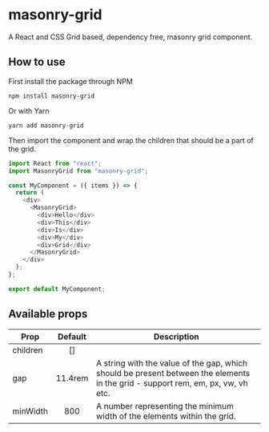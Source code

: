 # masonry-grid

A React and CSS Grid based, dependency free, masonry grid component.

## How to use

First install the package through NPM

`npm install masonry-grid`

Or with Yarn

`yarn add masonry-grid`

Then import the component and wrap the children that should be a part of the grid.

```javascript
import React from "react";
import MasonryGrid from "masonry-grid";

const MyComponent = ({ items }) => {
  return (
    <div>
      <MasonryGrid>
        <div>Hello</div>
        <div>This</div>
        <div>Is</div>
        <div>My</div>
        <div>Grid</div>
      </MasonryGrid>
    </div>
  );
};

export default MyComponent;
```

## Available props

| Prop     | Default | Description                                                                                                                     |
| -------- | :-----: | ------------------------------------------------------------------------------------------------------------------------------- |
| children |   []    |                                                                                                                                 |
| gap      | 11.4rem | A string with the value of the gap, which should be present between the elements in the grid - support rem, em, px, vw, vh etc. |
| minWidth |   800   | A number representing the minimum width of the elements within the grid.                                                        |
